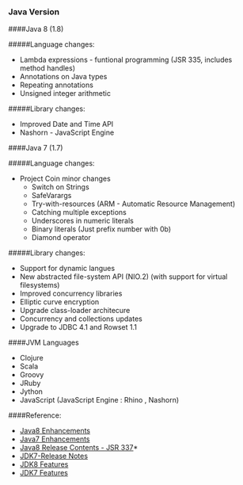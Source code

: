 ### Java Version



####Java 8 (1.8)

#####Language changes:
* Lambda expressions - funtional programming (JSR 335, includes method handles)
* Annotations on Java types
* Repeating annotations
* Unsigned integer arithmetic

#####Library changes:
* Improved Date and Time API
* Nashorn - JavaScript Engine 
 

####Java 7 (1.7)  
  
#####Language changes:
* Project Coin minor changes
    * Switch on Strings
    * SafeVarargs
    * Try-with-resources (ARM - Automatic Resource Management)
    * Catching multiple exceptions
    * Underscores in numeric literals
    * Binary literals (Just prefix number with 0b)
    * Diamond operator


#####Library changes:
* Support for dynamic langues
* New abstracted file-system API (NIO.2) (with support for virtual filesystems)
* Improved concurrency libraries
* Elliptic curve encryption
* Upgrade class-loader architecure
* Concurrency and collections updates
* Upgrade to JDBC 4.1 and Rowset 1.1



####JVM Languages
 * Clojure
 * Scala
 * Groovy
 * JRuby
 * Jython
 * JavaScript (JavaScript Engine : Rhino , Nashorn)


####Reference:    
* [Java8 Enhancements](http://docs.oracle.com/javase/8/docs/technotes/guides/language/enhancements.html)
* [Java7 Enhancements](http://docs.oracle.com/javase/7/docs/technotes/guides/language/enhancements.html)
* [Java8 Release Contents - JSR 337](https://www.jcp.org/en/jsr/detail?id=337)* 
* [JDK7-Release Notes](http://www.oracle.com/technetwork/java/javase/jdk7-relnotes-418459.html)
* [JDK8 Features](http://openjdk.java.net/projects/jdk8/features)
* [JDK7 Features](http://openjdk.java.net/projects/jdk7/features/)

